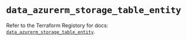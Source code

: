 # `data_azurerm_storage_table_entity`

Refer to the Terraform Registory for docs: [`data_azurerm_storage_table_entity`](https://www.terraform.io/docs/providers/azurerm/d/storage_table_entity).
